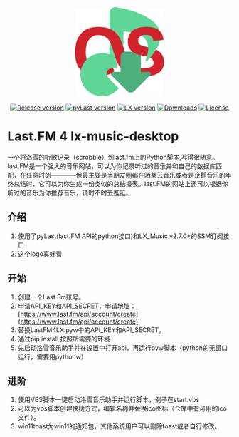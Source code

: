 <p align="center"><a href="https://github.com/RAint0/Last.FM-4-lx-music-desktop"><img width="200" src="https://github.com/RAint0/Last.FM-4-lx-music-desktop/blob/main/logo.png" alt="lx-music logo"></a></p>
<p align="center">
  <a href="https://github.com/RAint0/Last.FM-4-lx-music-desktop"><img src="https://img.shields.io/github/release/RAint0/Last.FM-4-lx-music-desktop" alt="Release version"></a>
  <a href="https://github.com/pylast/pylast"><img src="https://img.shields.io/badge/pyLast-v5.2.0%2B-blue" alt="pyLast version"></a>
  <a href="https://github.com/lyswhut/lx-music-desktop/releases"><img src="https://img.shields.io/badge/LX_Music-v2.7.0%2B-blue" alt="LX version"></a>
  <a href="https://github.com/RAint0/Last.FM-4-lx-music-desktop/"><img src="https://img.shields.io/github/downloads/RAint0/Last.FM-4-lx-music-desktop/latest/total" alt="Downloads"></a>
  <a href="https://github.com/RAint0/Last.FM-4-lx-music-desktop/blob/main/LICENSE"><img src="https://img.shields.io/badge/license-Apache--2.0-green" alt="License"></a>
</p>

# Last.FM 4 lx-music-desktop
一个将洛雪的听歌记录（scrobble）到last.fm上的Python脚本,写得很随意。
last.FM是一个强大的音乐网站，可以为你记录听过的音乐并和自己的数据库匹配，在任意时刻————但最主要是当朋友圈都在晒某云音乐或者是企鹅音乐的年终总结时，它可以为你生成一份类似的总结报表。last.FM的网站上还可以根据你听过的音乐为你推荐音乐，请时不时去逛逛。

## 介绍
1. 使用了pyLast(last.FM API的python接口)和LX_Music v2.7.0+的SSM订阅接口
2. 这个logo真好看


## 开始
1. 创建一个Last.Fm账号。
2. 申请API_KEY和API_SECRET，申请地址：[https://www.last.fm/api/account/create](https://www.last.fm/api/account/create) 
3. 替换LastFM4LX.pyw中的API_KEY和API_SECRET。
4. 通过pip install 按照所需要的环境
5. 先启动洛雪音乐助手并在设置中打开api，再运行pyw脚本（python的无窗口运行，需要用pythonw）

## 进阶 
1. 使用VBS脚本一键启动洛雪音乐助手并运行脚本，例子在start.vbs
2. 可以为vbs脚本创建快捷方式，编辑名称并替换ico图标（仓库中有可用的ico文件）。
3. win11toast为win11的通知包，其他系统用户可以删除toast或者自行修改。
